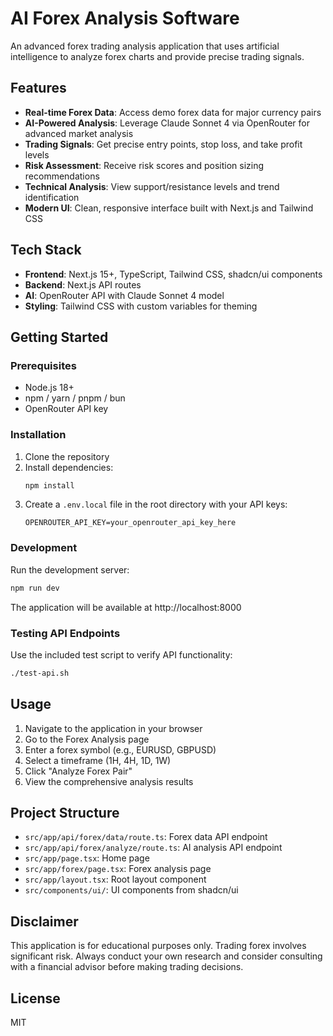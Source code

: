 # AI Forex Analysis Software

An advanced forex trading analysis application that uses artificial intelligence to analyze forex charts and provide precise trading signals.

## Features

- **Real-time Forex Data**: Access demo forex data for major currency pairs
- **AI-Powered Analysis**: Leverage Claude Sonnet 4 via OpenRouter for advanced market analysis
- **Trading Signals**: Get precise entry points, stop loss, and take profit levels
- **Risk Assessment**: Receive risk scores and position sizing recommendations
- **Technical Analysis**: View support/resistance levels and trend identification
- **Modern UI**: Clean, responsive interface built with Next.js and Tailwind CSS

## Tech Stack

- **Frontend**: Next.js 15+, TypeScript, Tailwind CSS, shadcn/ui components
- **Backend**: Next.js API routes
- **AI**: OpenRouter API with Claude Sonnet 4 model
- **Styling**: Tailwind CSS with custom variables for theming

## Getting Started

### Prerequisites

- Node.js 18+
- npm / yarn / pnpm / bun
- OpenRouter API key

### Installation

1. Clone the repository
2. Install dependencies:
   ```bash
   npm install
   ```
3. Create a `.env.local` file in the root directory with your API keys:
   ```
   OPENROUTER_API_KEY=your_openrouter_api_key_here
   ```

### Development

Run the development server:

```bash
npm run dev
```

The application will be available at http://localhost:8000

### Testing API Endpoints

Use the included test script to verify API functionality:

```bash
./test-api.sh
```

## Usage

1. Navigate to the application in your browser
2. Go to the Forex Analysis page
3. Enter a forex symbol (e.g., EURUSD, GBPUSD)
4. Select a timeframe (1H, 4H, 1D, 1W)
5. Click "Analyze Forex Pair"
6. View the comprehensive analysis results

## Project Structure

- `src/app/api/forex/data/route.ts`: Forex data API endpoint
- `src/app/api/forex/analyze/route.ts`: AI analysis API endpoint
- `src/app/page.tsx`: Home page
- `src/app/forex/page.tsx`: Forex analysis page
- `src/app/layout.tsx`: Root layout component
- `src/components/ui/`: UI components from shadcn/ui

## Disclaimer

This application is for educational purposes only. Trading forex involves significant risk. Always conduct your own research and consider consulting with a financial advisor before making trading decisions.

## License

MIT
